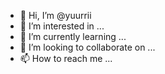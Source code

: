 - 👋 Hi, I’m @yuurrii
- 👀 I’m interested in ...
- 🌱 I’m currently learning ...
- 💞️ I’m looking to collaborate on ...
- 📫 How to reach me ...

<!---
yuurrii/yuurrii is a ✨ special ✨ repository because its `README.md` (this file) appears on your GitHub profile.
You can click the Preview link to take a look at your changes.
--->
